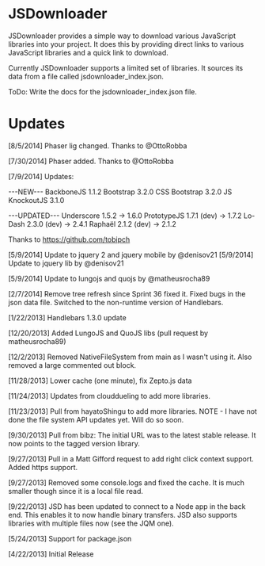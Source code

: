 JSDownloader
============

JSDownloader provides a simple way to download various JavaScript libraries into your project. It does this by providing direct
links to various JavaScript libraries and a quick link to download.

Currently JSDownloader supports a limited set of libraries. It sources its data from a file called jsdownloader_index.json. 

ToDo: Write the docs for the jsdownloader_index.json file. 

Updates
=======
[8/5/2014] Phaser lig changed. Thanks to @OttoRobba

[7/30/2014] Phaser added. Thanks to @OttoRobba

[7/9/2014] Updates:

---NEW---
BackboneJS 1.1.2
Bootstrap 3.2.0 CSS
Bootstrap 3.2.0 JS
KnockoutJS 3.1.0

---UPDATED---
Underscore 1.5.2 -> 1.6.0
PrototypeJS 1.7.1 (dev) -> 1.7.2
Lo-Dash 2.3.0 (dev) -> 2.4.1
Raphaël 2.1.2 (dev) -> 2.1.2

Thanks to https://github.com/tobipch

[5/9/2014] Update to jquery 2 and jquery mobile by @denisov21
[5/9/2014] Update to jquery lib by @denisov21

[5/9/2014] Update to lungojs and quojs by @matheusrocha89

[2/7/2014] Remove tree refresh since Sprint 36 fixed it. Fixed bugs in the json data file. Switched to the non-runtime version of Handlebars.

[1/22/2013] Handlebars 1.3.0 update

[12/20/2013] Added LungoJS and QuoJS libs (pull request by matheusrocha89)

[12/2/2013] Removed NativeFileSystem from main as I wasn't using it. Also removed a large commented out block.

[11/28/2013] Lower cache (one minute), fix Zepto.js data

[11/24/2013] Updates from clouddueling to add more libraries.

[11/23/2013] Pull from hayatoShingu to add more libraries. NOTE - I have not done 
the file system API updates yet. Will do so soon.

[9/30/2013] Pull from bibz: The initial URL was to the latest stable release.
It now points to the tagged version library.

[9/27/2013] Pull in a Matt Gifford request to add right click context support.
Added https support.

[9/27/2013] Removed some console.logs and fixed the cache. It is much smaller though since it is a local file read.

[9/22/2013] JSD has been updated to connect to a Node app in the back end. This enables it to now handle binary
transfers. JSD also supports libraries with multiple files now (see the JQM one).

[5/24/2013] Support for package.json

[4/22/2013] Initial Release